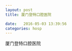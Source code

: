 ```yaml
--- 
layout: post 
title: 厦门登特口腔医院

date:   2016-05-03 13:39:56 
categories: hosp 
--- 
```

   
厦门登特口腔医院
